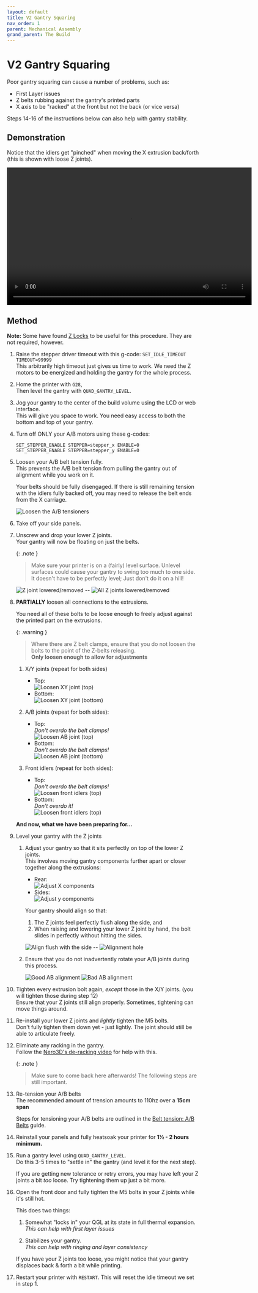 ```yaml
---
layout: default
title: V2 Gantry Squaring
nav_order: 1
parent: Mechanical Assembly
grand_parent: The Build
---
```


# V2 Gantry Squaring

Poor gantry squaring can cause a number of problems, such as:

- First Layer issues
- Z belts rubbing against the gantry's printed parts
- X axis to be "racked" at the front but not the back (or vice versa)

Steps 14-16 of the instructions below can also help with gantry stability.

## Demonstration

Notice that the idlers get "pinched" when moving the X extrusion back/forth (this is shown with loose Z joints).

<video width="640" height="360" preload="auto" controls>
    <source src="https://user-images.githubusercontent.com/34943186/154356504-b3870f34-32a3-4c2a-a424-7d48def0f834.mp4" type="video/mp4">
    <!-- Fallback -->
    <p style="color:red; font-weight: bold;">Your browser doesn't support embedded videos. Click <a href="https://user-images.githubusercontent.com/34943186/154356504-b3870f34-32a3-4c2a-a424-7d48def0f834.mp4" alt="Idlers video">here</a> to view directly.</p>
</video>

## Method

**Note:** Some have found [Z Locks](https://github.com/VoronDesign/VoronUsers/tree/master/printer_mods/tallman5/z-locks/) to be useful for this procedure. They are not required, however.

1. Raise the stepper driver timeout with this g-code: `SET_IDLE_TIMEOUT TIMEOUT=99999`\
   This arbitrarily high timeout just gives us time to work. We need the Z motors to be energized and holding the gantry for the whole process.

2. Home the printer with `G28`,\
   Then level the gantry with `QUAD_GANTRY_LEVEL`.

3. Jog your gantry to the center of the build volume using the LCD or web interface.\
   This will give you space to work. You need easy access to both the bottom and top of your gantry.

4. Turn off ONLY your A/B motors using these g-codes:

   `SET_STEPPER_ENABLE STEPPER=stepper_x ENABLE=0`\
   `SET_STEPPER_ENABLE STEPPER=stepper_y ENABLE=0`

5. Loosen your A/B belt tension fully.\
   This prevents the A/B belt tension from pulling the gantry out of alignment while you work on it.

   Your belts should be fully disengaged. If there is still remaining tension with the idlers fully backed off, you may need to release the belt ends from the X carriage.

   ![Loosen the A/B tensioners](./images/v2_gantry_squaring/Gantry-ABTension.png)

6. Take off your side panels.

7. Unscrew and drop your lower Z joints.\
   Your gantry will now be floating on just the belts.

   {: .note }

   > Make sure your printer is on a (fairly) level surface. Unlevel surfaces could cause your gantry to swing too much to one side.\
   > It doesn't have to be perfectly level; Just don't do it on a hill!

   ![Z joint lowered/removed](./images/v2_gantry_squaring/ZJoint-Lowered.png) -- ![All Z joints lowered/removed](./images/v2_gantry_squaring/ZJoints-Lowered.png)

8. **PARTIALLY** loosen all connections to the extrusions.

   You need all of these bolts to be loose enough to freely adjust against the printed part on the extrusions.

   {: .warning }

   > Where there are Z belt clamps, ensure that you do not loosen the bolts to the point of the Z-belts releasing.\
   > **Only loosen enough to allow for adjustments**

   1. X/Y joints (repeat for both sides)

      - Top:\
        ![Loosen XY joint (top)](./images/v2_gantry_squaring/XYLoosen-Top.png)
      - Bottom:\
        ![Loosen XY joint (bottom)](./images/v2_gantry_squaring/XYLoosen-Bottom.png)

   2. A/B joints (repeat for both sides):

      - Top:\
        _Don't overdo the belt clamps!_\
        ![Loosen AB joint (top)](./images/v2_gantry_squaring/ABLoosen-Top.png)
      - Bottom:\
        _Don't overdo the belt clamps!_\
        ![Loosen AB joint (bottom)](./images/v2_gantry_squaring/ABLoosen-Bottom.png)

   3. Front idlers (repeat for both sides):

      - Top:\
        _Don't overdo the belt clamps!_\
        ![Loosen front idlers (top)](./images/v2_gantry_squaring/IdlersLoosen-Top.png)
      - Bottom:\
        _Don't overdo it!_\
        ![Loosen front idlers (top)](./images/v2_gantry_squaring/IdlersLoosen-Bottom.png)

   **And now, what we have been preparing for...**

9. Level your gantry with the Z joints

   1. Adjust your gantry so that it sits perfectly on top of the lower Z joints.\
      This involves moving gantry components further apart or closer together along the extrusions:

      - Rear:\
        ![Adjust X components](./images/v2_gantry_squaring/XAdjust.png)
      - Sides:\
        ![Adjust y components](./images/v2_gantry_squaring/YAdjust.png)

      Your gantry should align so that:

      1. The Z joints feel perfectly flush along the side, and
      2. When raising and lowering your lower Z joint by hand, the bolt slides in perfectly without hitting the sides.

      ![Align flush with the side](./images/v2_gantry_squaring/Alignment-Side.png "Align flush with the side") -- ![Alignment hole](./images/v2_gantry_squaring/Alignment-Hole.png "Alignment hole")

   2. Ensure that you do not inadvertently rotate your A/B joints during this process.

      ![Good AB alignment](./images/v2_gantry_squaring/Alignment-AB-Good.png) ![Bad AB alignment](./images/v2_gantry_squaring/Alignment-AB-Bad.png)

10. Tighten every extrusion bolt again, _except_ those in the X/Y joints. (you will tighten those during step 12)\
    Ensure that your Z joints still align properly. Sometimes, tightening can move things around.

11. Re-install your lower Z joints and _lightly_ tighten the M5 bolts.\
    Don't fully tighten them down yet - just lightly. The joint should still be able to articulate freely.

12. Eliminate any racking in the gantry.\
    Follow the [Nero3D's de-racking video](https://www.youtube.com/watch?v=cOn6u9kXvy0) for help with this.

    {: .note }

    > Make sure to come back here afterwards! The following steps are still important.

13. Re-tension your A/B belts\
    The recommended amount of trension amounts to 110hz over a **15cm span**

    Steps for tensioning your A/B belts are outlined in the [Belt tension: A/B Belts](/tuning/secondary_printer_tuning.html#ab-belts) guide.

14. Reinstall your panels and fully heatsoak your printer for **1½ - 2 hours minimum.**

15. Run a gantry level using `QUAD_GANTRY_LEVEL`.\
    Do this 3-5 times to "settle in" the gantry (and level it for the next step).

    If you are getting new tolerance or retry errors, you may have left your Z joints a bit _too_ loose. Try tightening them up just a bit more.

16. Open the front door and fully tighten the M5 bolts in your Z joints while it's still hot.

    This does two things:

    1. Somewhat "locks in" your QGL at its state in full thermal expansion.\
       _This can help with first layer issues_

    2. Stabilizes your gantry.\
       _This can help with ringing and layer consistency_

    If you have your Z joints too loose, you might notice that your gantry displaces back & forth a bit while printing.

17. Restart your printer with `RESTART`. This will reset the idle timeout we set in step 1.

